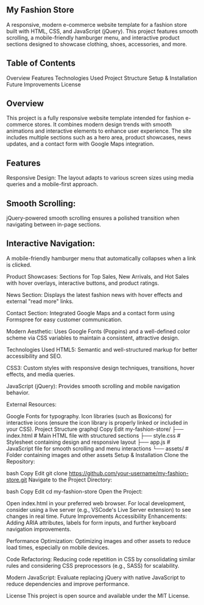 ## My Fashion Store
A responsive, modern e-commerce website template for a fashion store built with HTML, CSS, and JavaScript (jQuery). This project features smooth scrolling, a mobile-friendly hamburger menu, and interactive product sections designed to showcase clothing, shoes, accessories, and more.

## Table of Contents
Overview
Features
Technologies Used
Project Structure
Setup & Installation
Future Improvements
License

## Overview
This project is a fully responsive website template intended for fashion e-commerce stores. It combines modern design trends with smooth animations and interactive elements to enhance user experience. The site includes multiple sections such as a hero area, product showcases, news updates, and a contact form with Google Maps integration.

## Features
Responsive Design:
The layout adapts to various screen sizes using media queries and a mobile-first approach.

## Smooth Scrolling:
jQuery-powered smooth scrolling ensures a polished transition when navigating between in-page sections.

## Interactive Navigation:
A mobile-friendly hamburger menu that automatically collapses when a link is clicked.

Product Showcases:
Sections for Top Sales, New Arrivals, and Hot Sales with hover overlays, interactive buttons, and product ratings.

News Section:
Displays the latest fashion news with hover effects and external "read more" links.

Contact Section:
Integrated Google Maps and a contact form using Formspree for easy customer communication.

Modern Aesthetic:
Uses Google Fonts (Poppins) and a well-defined color scheme via CSS variables to maintain a consistent, attractive design.

Technologies Used
HTML5:
Semantic and well-structured markup for better accessibility and SEO.

CSS3:
Custom styles with responsive design techniques, transitions, hover effects, and media queries.

JavaScript (jQuery):
Provides smooth scrolling and mobile navigation behavior.

External Resources:

Google Fonts for typography.
Icon libraries (such as Boxicons) for interactive icons (ensure the icon library is properly linked or included in your CSS).
Project Structure
graphql
Copy
Edit
my-fashion-store/
├── index.html         # Main HTML file with structured sections
├── style.css          # Stylesheet containing design and responsive layout
├── app.js             # JavaScript file for smooth scrolling and menu interactions
└── assets/            # Folder containing images and other assets
Setup & Installation
Clone the Repository:

bash
Copy
Edit
git clone https://github.com/your-username/my-fashion-store.git
Navigate to the Project Directory:

bash
Copy
Edit
cd my-fashion-store
Open the Project:

Open index.html in your preferred web browser.
For local development, consider using a live server (e.g., VSCode's Live Server extension) to see changes in real time.
Future Improvements
Accessibility Enhancements:
Adding ARIA attributes, labels for form inputs, and further keyboard navigation improvements.

Performance Optimization:
Optimizing images and other assets to reduce load times, especially on mobile devices.

Code Refactoring:
Reducing code repetition in CSS by consolidating similar rules and considering CSS preprocessors (e.g., SASS) for scalability.

Modern JavaScript:
Evaluate replacing jQuery with native JavaScript to reduce dependencies and improve performance.

License
This project is open source and available under the MIT License.